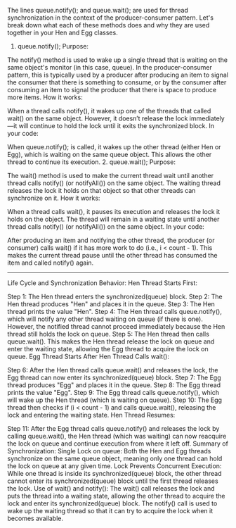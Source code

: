The lines queue.notify(); and queue.wait(); are used for thread synchronization in the context of the producer-consumer pattern. Let's break down what each of these methods does and why they are used together in your Hen and Egg classes.

1. queue.notify();
Purpose:

The notify() method is used to wake up a single thread that is waiting on the same object's monitor (in this case, queue).
In the producer-consumer pattern, this is typically used by a producer after producing an item to signal the consumer that there is something to consume, or by the consumer after consuming an item to signal the producer that there is space to produce more items.
How it works:

When a thread calls notify(), it wakes up one of the threads that called wait() on the same object. However, it doesn’t release the lock immediately—it will continue to hold the lock until it exits the synchronized block.
In your code:

When queue.notify(); is called, it wakes up the other thread (either Hen or Egg), which is waiting on the same queue object. This allows the other thread to continue its execution.
2. queue.wait();
Purpose:

The wait() method is used to make the current thread wait until another thread calls notify() (or notifyAll()) on the same object. The waiting thread releases the lock it holds on that object so that other threads can synchronize on it.
How it works:

When a thread calls wait(), it pauses its execution and releases the lock it holds on the object. The thread will remain in a waiting state until another thread calls notify() (or notifyAll()) on the same object.
In your code:

After producing an item and notifying the other thread, the producer (or consumer) calls wait() if it has more work to do (i.e., i < count - 1).
This makes the current thread pause until the other thread has consumed the item and called notify() again.


------------
Life Cycle and Synchronization Behavior:
Hen Thread Starts First:

Step 1: The Hen thread enters the synchronized(queue) block.
Step 2: The Hen thread produces "Hen" and places it in the queue.
Step 3: The Hen thread prints the value "Hen".
Step 4: The Hen thread calls queue.notify(), which will notify any other thread waiting on queue (if there is one). However, the notified thread cannot proceed immediately because the Hen thread still holds the lock on queue.
Step 5: The Hen thread then calls queue.wait(). This makes the Hen thread release the lock on queue and enter the waiting state, allowing the Egg thread to acquire the lock on queue.
Egg Thread Starts After Hen Thread Calls wait():

Step 6: After the Hen thread calls queue.wait() and releases the lock, the Egg thread can now enter its synchronized(queue) block.
Step 7: The Egg thread produces "Egg" and places it in the queue.
Step 8: The Egg thread prints the value "Egg".
Step 9: The Egg thread calls queue.notify(), which will wake up the Hen thread (which is waiting on queue).
Step 10: The Egg thread then checks if (i < count - 1) and calls queue.wait(), releasing the lock and entering the waiting state.
Hen Thread Resumes:

Step 11: After the Egg thread calls queue.notify() and releases the lock by calling queue.wait(), the Hen thread (which was waiting) can now reacquire the lock on queue and continue execution from where it left off.
Summary of Synchronization:
Single Lock on queue: Both the Hen and Egg threads synchronize on the same queue object, meaning only one thread can hold the lock on queue at any given time.
Lock Prevents Concurrent Execution: While one thread is inside its synchronized(queue) block, the other thread cannot enter its synchronized(queue) block until the first thread releases the lock.
Use of wait() and notify(): The wait() call releases the lock and puts the thread into a waiting state, allowing the other thread to acquire the lock and enter its synchronized(queue) block. The notify() call is used to wake up the waiting thread so that it can try to acquire the lock when it becomes available.
